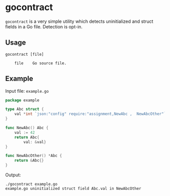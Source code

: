 # gocontract

`gocontract` is a very simple utility which detects uninitialized and struct fields in a Go file. Detection is opt-in.

## Usage

```
gocontract [file]

    file    Go source file.
```

## Example

Input file: `example.go`

```go
package example

type Abc struct {
	val *int `json:"config" require:"assignment,NewAbc ,  NewAbcOther"`
}

func NewAbc() Abc {
	val := 42
	return Abc{
		val: &val}
}

func NewAbcOther() *Abc {
	return &Abc{}
}
```

Output:

```
./gocontract example.go
example.go uninitialized struct field Abc.val in NewAbcOther
```
